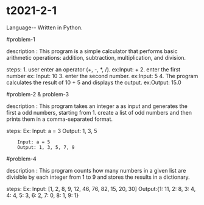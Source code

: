 # t2021-2-1
Language-- Written in Python.

#problem-1 

 description : This program is a simple calculator that performs basic arithmetic operations: addition, subtraction, multiplication, and division.

steps: 
        1. user enter an operator (+, -, *, /).
        ex:Input: + 
        2. enter the first number
        ex: Input: 10
        3. enter the second number.
        ex:Input: 5
        4. The program calculates the result of 10 + 5 and displays the output.
        ex:Output: 15.0

#problem-2 & problem-3

description : This  program takes an integer a as input and generates the first a odd numbers, starting from 1. create a list of odd numbers and then prints them in a comma-separated format. 

steps:
        Ex:
        Input: a = 3
        Output: 1, 3, 5

        Input: a = 5
        Output: 1, 3, 5, 7, 9

#problem-4

description : This program counts how many numbers in a given list are divisible by each integer from 1 to 9 and stores the results in a dictionary.

steps:
        Ex:
            Input: [1, 2, 8, 9, 12, 46, 76, 82, 15, 20, 30]
            Output:{1: 11, 
                    2: 8, 
                    3: 4, 
                    4: 4, 
                    5: 3, 
                    6: 2, 
                    7: 0, 
                    8: 1, 
                    9: 1}








